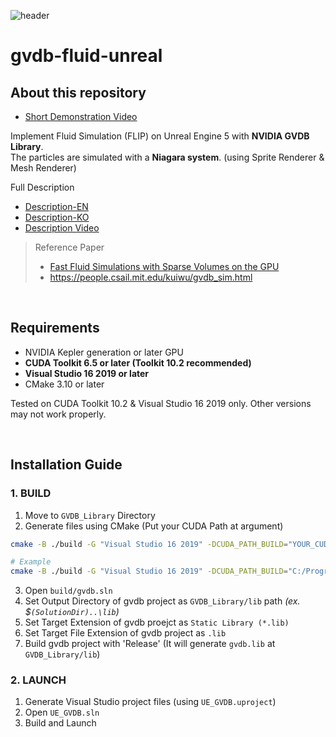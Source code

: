 ![header](https://github.com/W298/gvdb-fluid-unreal/assets/25034289/b1602e50-394c-4a1b-af73-fcec15ba99a9)

# gvdb-fluid-unreal

## About this repository

- [Short Demonstration Video](https://youtu.be/b3hXHdFV3zE?si=Lq6akuL6qDwKT3Ty)

Implement Fluid Simulation (FLIP) on Unreal Engine 5 with **NVIDIA GVDB Library**.  
The particles are simulated with a **Niagara system**. (using Sprite Renderer & Mesh Renderer)

Full Description

- [Description-EN](Description-EN.md)
- [Description-KO](Description-KO.md)
- [Description Video](https://youtu.be/mlQzro5T2BA?si=l1DC9oW_6IRNTTYR)

> Reference Paper
>
> - [Fast Fluid Simulations with Sparse Volumes on the GPU](https://www.researchgate.net/publication/325488464_Fast_Fluid_Simulations_with_Sparse_Volumes_on_the_GPU)
> - https://people.csail.mit.edu/kuiwu/gvdb_sim.html

<br />

## Requirements

- NVIDIA Kepler generation or later GPU
- **CUDA Toolkit 6.5 or later (Toolkit 10.2 recommended)**
- **Visual Studio 16 2019 or later**
- CMake 3.10 or later

Tested on CUDA Toolkit 10.2 & Visual Studio 16 2019 only. Other versions may not work properly.

<br />

## Installation Guide

### 1. BUILD

1. Move to `GVDB_Library` Directory
2. Generate files using CMake (Put your CUDA Path at argument)

```bash
cmake -B ./build -G "Visual Studio 16 2019" -DCUDA_PATH_BUILD="YOUR_CUDA_PATH"
```

```bash
# Example
cmake -B ./build -G "Visual Studio 16 2019" -DCUDA_PATH_BUILD="C:/Program Files/NVIDIA GPU Computing Toolkit/CUDA/v10.2"
```

3. Open `build/gvdb.sln`
4. Set Output Directory of gvdb project as `GVDB_Library/lib` path _(ex. $`(SolutionDir)..\lib`)_
5. Set Target Extension of gvdb proejct as `Static Library (*.lib)`
6. Set Target File Extension of gvdb project as `.lib`
7. Build gvdb project with 'Release' (It will generate `gvdb.lib` at `GVDB_Library/lib`)

### 2. LAUNCH

1. Generate Visual Studio project files (using `UE_GVDB.uproject`)
2. Open `UE_GVDB.sln`
3. Build and Launch
